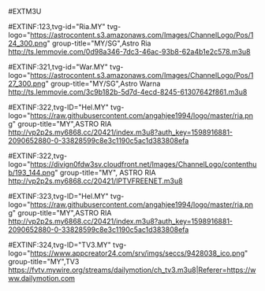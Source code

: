 #EXTM3U

#EXTINF:123,tvg-id="Ria.MY" tvg-logo="https://astrocontent.s3.amazonaws.com/Images/ChannelLogo/Pos/124_300.png" group-title="MY/SG",Astro Ria
http://ts.lemmovie.com/0d98a346-7dc3-46ac-93b8-62a4b1e2c578.m3u8

#EXTINF:321,tvg-id="War.MY" tvg-logo="https://astrocontent.s3.amazonaws.com/Images/ChannelLogo/Pos/127_300.png" group-title="MY/SG",Astro Warna
http://ts.lemmovie.com/3c9b182b-5d7d-4ecd-8245-61307642f861.m3u8

#EXTINF:322,tvg-ID="Hel.MY" tvg-logo="https://raw.githubusercontent.com/angahjee1994/logo/master/ria.png" group-title="MY",ASTRO RIA
http://vp2p2s.my6868.cc/20421/index.m3u8?auth_key=1598916881-2090652880-0-33828599c8e3c1190c5ac1d383808efa

#EXTINF:322,tvg-logo="https://divign0fdw3sv.cloudfront.net/Images/ChannelLogo/contenthub/193_144.png" group-title="MY", ASTRO RIA
http://vp2p2s.my6868.cc/20421/IPTVFREENET.m3u8

#EXTINF:323,tvg-ID="Hel.MY" tvg-logo="https://raw.githubusercontent.com/angahjee1994/logo/master/ria.png" group-title="MY",ASTRO RIA
http://vp2p2s.my6868.cc/20421/index.m3u8?auth_key=1598916881-2090652880-0-33828599c8e3c1190c5ac1d383808efa

#EXTINF:324,tvg-ID="TV3.MY" tvg-logo="https://www.appcreator24.com/srv/imgs/seccs/9428038_ico.png" group-title="MY",TV3
https://fvtv.mywire.org/streams/dailymotion/ch_tv3.m3u8|Referer=https://www.dailymotion.com
